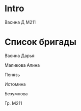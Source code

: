 # Intro
Васина Д М211
# Список бригады
Васина Дарья

Маликова Алина

Пенязь

Истомина

Безумнова

Гр. М211
